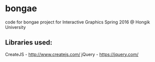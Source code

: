 # bongae
code for bongae project for Interactive Graphics Spring 2016 @ Hongik University

## Libraries used:
CreateJS - http://www.createjs.com/
jQuery - https://jquery.com/

